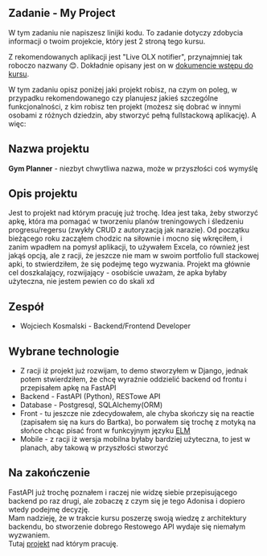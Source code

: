 ## Zadanie - My Project
W tym zadaniu nie napiszesz linijki kodu. To zadanie dotyczy zdobycia informacji o twoim projekcie, który jest 2 stroną tego kursu. 

Z rekomendowanych aplikacji jest "Live OLX notifier", przynajmniej tak roboczo nazwany 😊. Dokładnie opisany jest on w [dokumencie wstępu do kursu](https://docs.google.com/document/d/1FR6PSLg_5G0hWC429dXyeJLonLf76L1LbHH8ycVNavA).


W tym zadaniu opisz poniżej jaki projekt robisz, na czym on poleg, w przypadku rekomendowanego czy planujesz jakieś szczególne funkcjonalności, z kim robisz ten projekt (możesz się dobrać w innymi osobami z różnych dziedzin, aby stworzyć pełną fullstackową aplikację). A więc:

## Nazwa projektu

<b>Gym Planner</b> - niezbyt chwytliwa nazwa, może w przyszłości coś wymyślę

## Opis projektu

Jest to projekt nad którym pracuję już trochę. Idea jest taka, żeby stworzyć apkę, która ma pomagać w tworzeniu planów treningowych i śledzeniu progresu/regersu (zwykły CRUD z autoryzacją jak narazie). Od początku bieżącego roku zacząłem chodzic na siłownie i mocno się wkręciłem, i zanim wpadłem na pomysł aplikacji, to używałem Excela, co również jest jakąś opcją, ale z racji, że jeszcze nie mam w swoim portfolio full stackowej apki, to stwierdziłem, że się podejmę tego wyzwania. Projekt ma głównie cel doszkalający, rozwijający - osobiście uważam, że apka byłaby użyteczna, nie jestem pewien co do skali xd

## Zespół

- Wojciech Kosmalski - Backend/Frontend Developer

## Wybrane technologie

- Z racji iż projekt już rozwijam, to demo stworzyłem w Django, jednak potem stwierdziłem, że chcę wyraźnie oddzielić backend od frontu i przepisałem apkę na FastAPI
- Backend - FastAPI (Python), RESTowe API
- Database - Postgresql, SQLAlchemy(ORM)
- Front - tu jeszcze nie zdecydowałem, ale chyba skończy się na reactie (zapisałem się na kurs do Bartka), bo porwałem się trochę z motyką na słońce chcąc pisać front w funkcyjnym języku [ELM](https://elm-lang.org/)
- Mobile - z racji iż wersja mobilna byłaby bardziej użyteczna, to jest w planach, aby takową w przyszłości stworzyć

## Na zakończenie
FastAPI już trochę poznałem i raczej nie widzę siebie przepisującego backend po raz drugi, ale zobaczę z czym się je tego Adonisa i dopiero wtedy podejmę decyzję.<br>
Mam nadzieję, że w trakcie kursu poszerzę swoją wiedzę z architektury backendu, bo stworzenie dobrego Restowego API wydaje się niemałym wyzwaniem.<br>
Tutaj [projekt](https://github.com/chewmanji/GymPlannerV2) nad którym pracuję.